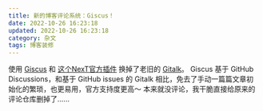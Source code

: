 ```yaml
---
title: 新的博客评论系统：Giscus！
date: 2022-10-26 16:23:18
updated: 2022-10-26 16:23:18
category: 杂文
tags: 博客装修
---
```


使用 [Giscus](https://giscus.app) 和 [这个NexT官方插件](https://github.com/next-theme/hexo-next-giscus) 换掉了老旧的 [Gitalk](https://gitalk.github.io)。
Giscus 基于 GitHub Discussions，和基于 GitHub issues 的 Gitalk 相比，免去了手动一篇篇文章初始化的繁琐，也更易用，官方支持度更高～
本来就没评论，我干脆直接给原来的评论仓库删掉了......
